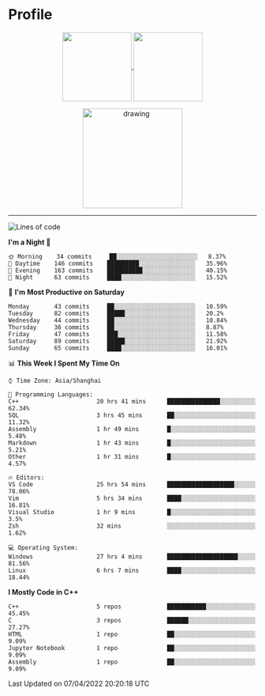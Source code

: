 # Profile

<p align="center">
  <a href="https://github.com/SourVoice">
    <img
      align="center"
      height="140em"
      src="https://github-readme-stats.vercel.app/api?username=SourVoice&show_icons=true&include_all_commits=true&count_private=true&theme=tokyonight"
    />
  </a>
  <a href="https://github.com/SourVoice">
    <img
      align="center"
      height="140em"
      src="https://github-readme-stats.vercel.app/api/top-langs/?username=SourVoice&show_icons=true&include_all_commits=true&count_private=true&layout=compact&theme=tokyonight"
    />
  </a>
</p>

<p align="center">
   <a href="https://github.com/SourVoice">
    <img
      align="center"
      height="202em"
      alt="drawing"
      src="https://activity-graph.herokuapp.com/graph?username=SourVoice&theme=react-dark"
    />
  </a>
</p>

---
<!--START_SECTION:waka-->
![Lines of code](https://img.shields.io/badge/From%20Hello%20World%20I%27ve%20Written-237%20Thousand%20lines%20of%20code-blue)

**I'm a Night 🦉** 

```text
🌞 Morning    34 commits     ██░░░░░░░░░░░░░░░░░░░░░░░   8.37% 
🌆 Daytime    146 commits    █████████░░░░░░░░░░░░░░░░   35.96% 
🌃 Evening    163 commits    ██████████░░░░░░░░░░░░░░░   40.15% 
🌙 Night      63 commits     ████░░░░░░░░░░░░░░░░░░░░░   15.52%

```
📅 **I'm Most Productive on Saturday** 

```text
Monday       43 commits     ██░░░░░░░░░░░░░░░░░░░░░░░   10.59% 
Tuesday      82 commits     █████░░░░░░░░░░░░░░░░░░░░   20.2% 
Wednesday    44 commits     ██░░░░░░░░░░░░░░░░░░░░░░░   10.84% 
Thursday     36 commits     ██░░░░░░░░░░░░░░░░░░░░░░░   8.87% 
Friday       47 commits     ███░░░░░░░░░░░░░░░░░░░░░░   11.58% 
Saturday     89 commits     █████░░░░░░░░░░░░░░░░░░░░   21.92% 
Sunday       65 commits     ████░░░░░░░░░░░░░░░░░░░░░   16.01%

```


📊 **This Week I Spent My Time On** 

```text
⌚︎ Time Zone: Asia/Shanghai

💬 Programming Languages: 
C++                      20 hrs 41 mins      ███████████████░░░░░░░░░░   62.34% 
SQL                      3 hrs 45 mins       ██░░░░░░░░░░░░░░░░░░░░░░░   11.32% 
Assembly                 1 hr 49 mins        █░░░░░░░░░░░░░░░░░░░░░░░░   5.48% 
Markdown                 1 hr 43 mins        █░░░░░░░░░░░░░░░░░░░░░░░░   5.21% 
Other                    1 hr 31 mins        █░░░░░░░░░░░░░░░░░░░░░░░░   4.57%

🔥 Editors: 
VS Code                  25 hrs 54 mins      ███████████████████░░░░░░   78.06% 
Vim                      5 hrs 34 mins       ████░░░░░░░░░░░░░░░░░░░░░   16.81% 
Visual Studio            1 hr 9 mins         █░░░░░░░░░░░░░░░░░░░░░░░░   3.5% 
Zsh                      32 mins             ░░░░░░░░░░░░░░░░░░░░░░░░░   1.62%

💻 Operating System: 
Windows                  27 hrs 4 mins       ████████████████████░░░░░   81.56% 
Linux                    6 hrs 7 mins        ████░░░░░░░░░░░░░░░░░░░░░   18.44%

```

**I Mostly Code in C++** 

```text
C++                      5 repos             ███████████░░░░░░░░░░░░░░   45.45% 
C                        3 repos             ██████░░░░░░░░░░░░░░░░░░░   27.27% 
HTML                     1 repo              ██░░░░░░░░░░░░░░░░░░░░░░░   9.09% 
Jupyter Notebook         1 repo              ██░░░░░░░░░░░░░░░░░░░░░░░   9.09% 
Assembly                 1 repo              ██░░░░░░░░░░░░░░░░░░░░░░░   9.09%

```



 Last Updated on 07/04/2022 20:20:18 UTC
<!--END_SECTION:waka-->
